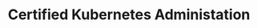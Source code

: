---
layout: list
title:  Certified Kubernetes Administation
slug:   certified-kubernetes-administation
menu: true
description: >
  Apuntes tomados en la formación de Udemy [Certified Kubernetes Administrator](https://www.udemy.com/course/certified-kubernetes-administrator-with-practice-tests/){:target="_blank"}
---
